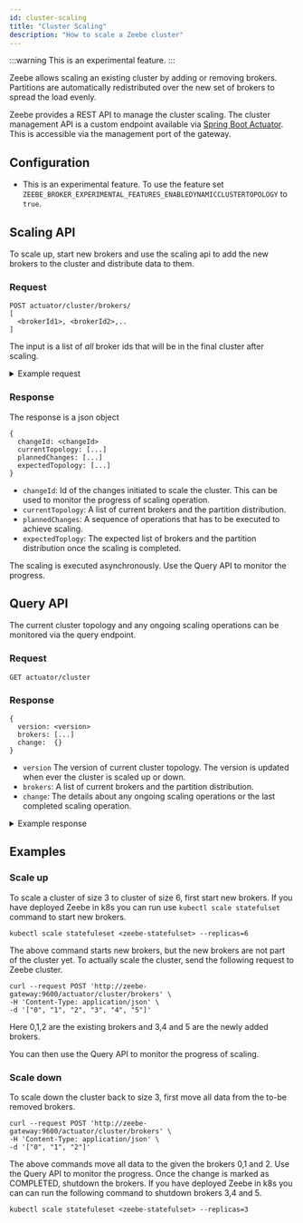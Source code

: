 ```yaml
---
id: cluster-scaling
title: "Cluster Scaling"
description: "How to scale a Zeebe cluster"
---
```


:::warning
This is an experimental feature.
:::

Zeebe allows scaling an existing cluster by adding or removing brokers. Partitions are automatically redistributed over the new set of brokers to spread the load evenly.

Zeebe provides a REST API to manage the cluster scaling. The cluster management API is a custom endpoint available via [Spring Boot Actuator](https://docs.spring.io/spring-boot/docs/3.1.x/reference/htmlsingle/#actuator.endpoints). This is accessible via the management port of the gateway.

## Configuration

- This is an experimental feature. To use the feature set `ZEEBE_BROKER_EXPERIMENTAL_FEATURES_ENABLEDYNAMICCLUSTERTOPOLOGY` to `true`.

## Scaling API

To scale up, start new brokers and use the scaling api to add the new brokers to the cluster and distribute data to them.

### Request

```
POST actuator/cluster/brokers/
[
  <brokerId1>, <brokerId2>,..
]
```

The input is a list of *all* broker ids that will be in the final cluster after scaling.

<details>
  <summary>Example request</summary>

```
curl --request POST 'http://localhost:9600/actuator/cluster/brokers' \
-H 'Content-Type: application/json' \
-d '["0", "1", "2", "3"]'
```

</details>

### Response

The response is a json object

```
{
  changeId: <changeId>
  currentTopology: [...]
  plannedChanges: [...]
  expectedTopology: [...]
}
```

- `changeId`: Id of the changes initiated to scale the cluster. This can be used to monitor the progress of scaling operation.
- `currentTopology`: A list of current brokers and the partition distribution.
- `plannedChanges`: A sequence of operations that has to be executed to achieve scaling.
- `expectedToplogy`: The expected list of brokers and the partition distribution once the scaling is completed.

The scaling is executed asynchronously. Use the Query API to monitor the progress.

## Query API

The current cluster topology and any ongoing scaling operations can be monitored via the query endpoint.

### Request

```
GET actuator/cluster
```

### Response

```
{
  version: <version>
  brokers: [...]
  change:  {}
}
```

- `version` The version of current cluster topology. The version is updated when ever the cluster is scaled up or down.
- `brokers`: A list of current brokers and the partition distribution.
- `change`: The details about any ongoing scaling operations or the last completed scaling operation.

<details>
  <summary>Example response</summary>

```
{
  "version": 2,
  "brokers": [
    {
      "id": 1,
      "state": "ACTIVE",
      "version": 4,
      "lastUpdatedAt": "2023-11-03T16:57:16.479167471Z",
      "partitions": [
        {
          "id": 1,
          "state": "ACTIVE",
          "priority": 2
        },
        ...
      ]
    },
    ...
  ],
  "change": {
    "id": 2,
    "status": "IN_PROGRESS",
    "completed": [
         {
        "operation": "BROKER_ADD",
        "brokerId": 4,
        "completedAt": "2023-11-03T16:53:09Z"
      },
      {
        "operation": "PARTITION_JOIN",
        "brokerId": 4,
        "partitionId": 5,
        "priority": 3,
        "completedAt": "2023-11-03T16:53:41Z"
      },
      ...
    ],
    "pending": [
      {
        "operation": "PARTITION_JOIN",
        "brokerId": 3,
        "partitionId": 3,
        "priority": 2
      },
      ...
    ]
  }
}

```

</details>

## Examples

### Scale up

To scale a cluster of size 3 to cluster of size 6, first start new brokers. If you have deployed Zeebe in k8s you can run use `kubectl scale statefulset` command to start new brokers.

```
kubectl scale statefuleset <zeebe-statefulset> --replicas=6
```

The above command starts new brokers, but the new brokers are not part of the cluster yet. To actually scale the cluster, send the following request to Zeebe cluster.

```
curl --request POST 'http://zeebe-gateway:9600/actuator/cluster/brokers' \
-H 'Content-Type: application/json' \
-d '["0", "1", "2", "3", "4", "5"]'
```

Here 0,1,2 are the existing brokers and 3,4 and 5 are the newly added brokers.

You can then use the Query API to monitor the progress of scaling.

### Scale down

To scale down the cluster back to size 3, first move all data from the to-be removed brokers.

```
curl --request POST 'http://zeebe-gateway:9600/actuator/cluster/brokers' \
-H 'Content-Type: application/json' \
-d '["0", "1", "2"]'
```

The above commands move all data to the given the brokers 0,1 and 2. Use the Query API to monitor the progress. Once the change is marked as COMPLETED, shutdown the brokers. If you have deployed Zeebe in k8s you can can run the following command to shutdown brokers 3,4 and 5.

```
kubectl scale statefuleset <zeebe-statefulset> --replicas=3
```
